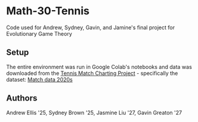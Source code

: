 # Math-30-Tennis
Code used for Andrew, Sydney, Gavin, and Jamine's final project for Evolutionary Game Theory

## Setup
The entire environment was run in Google Colab's notebooks and data was downloaded from the [Tennis Match Charting Project](https://github.com/JeffSackmann/tennis_MatchChartingProject/blob/master/MatchChart%200.3.2.xlsm) - specifically the dataset: [Match data 2020s](https://github.com/JeffSackmann/tennis_MatchChartingProject/blob/master/charting-m-points-2020s.csv)

## Authors
Andrew Ellis '25, Sydney Brown '25, Jasmine Liu '27, Gavin Greaton '27